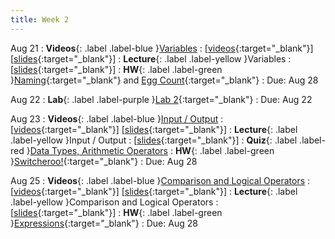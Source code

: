 ```yaml
---
title: Week 2
---
```


Aug 21
: **Videos**{: .label .label-blue }[Variables](https://edstem.org/us/courses/41289/lessons/70362)
  : \[[videos](https://www.youtube.com/playlist?list=PLWGqLlpet_GSNNc0gToqTux7IvS9E4Z91){:target="_blank"}\] \[[slides](https://docs.google.com/presentation/d/18VibgtBz5bWzNzRMdYcqX4U7CnAoTepEnddurexzrBE){:target="_blank"}\]
: **Lecture**{: .label .label-yellow }Variables
  : \[[slides](https://docs.google.com/presentation/d/1R3B_3ylP7sK8TVQyK1K0X3dOnP0ccdgUoCYqHxdANIU){:target="_blank"}\]
: **HW**{: .label .label-green }[Naming](https://edstem.org/us/courses/41289/lessons/72912/slides/390696){:target="_blank"} and [Egg Count](https://edstem.org/us/courses/41289/lessons/72912/slides/390697){:target="_blank"}
  : Due: Aug 28

Aug 22
: **Lab**{: .label .label-purple }[Lab 2](https://edstem.org/us/courses/41289/lessons/72365/slides){:target="_blank"}
  : Due: Aug 22

Aug 23
: **Videos**{: .label .label-blue }[Input / Output](https://edstem.org/us/courses/41289/lessons/70837)
  : \[[videos](https://www.youtube.com/playlist?list=PLWGqLlpet_GSw_IEUt5LMCSxYtgvhy1v8){:target="_blank"}\] \[[slides](https://docs.google.com/presentation/d/1kHH0C4R28_82XThFhm-VXM7Q0miHD9th0Lg3sb8EB9Q){:target="_blank"}\]
: **Lecture**{: .label .label-yellow }Input / Output
  : \[[slides](https://docs.google.com/presentation/d/19L1i56BuGF0zIbfDbN4ZfNy0SHfQ3aO-xyA8IawDLWA){:target="_blank"}\]
: **Quiz**{: .label .label-red }[Data Types, Arithmetic Operators](https://edstem.org/us/courses/41289/lessons/73081)
: **HW**{: .label .label-green }[Switcheroo!](https://edstem.org/us/courses/41289/lessons/72912/slides/390698){:target="_blank"}
  : Due: Aug 28

Aug 25
: **Videos**{: .label .label-blue }[Comparison and Logical Operators](https://edstem.org/us/courses/41289/lessons/70838)
  : \[[videos](https://www.youtube.com/playlist?list=PLWGqLlpet_GSzjE3RettCKYQSZRkjmxqd){:target="_blank"}\] \[[slides](https://docs.google.com/presentation/d/1LkLEFToWUJgAwXst97tEeB3xxpJsQfZnWDdv82Sbo7M){:target="_blank"}\]
: **Lecture**{: .label .label-yellow }Comparison and Logical Operators
  : \[[slides](https://docs.google.com/presentation/d/1Vpab3hFBLTZvKZRkPvt56OgNB9ZGVcdu_d_KZKiMNvU){:target="_blank"}\]
: **HW**{: .label .label-green }[Expressions](https://edstem.org/us/courses/41289/lessons/72912/slides/394613){:target="_blank"}
  : Due: Aug 28
